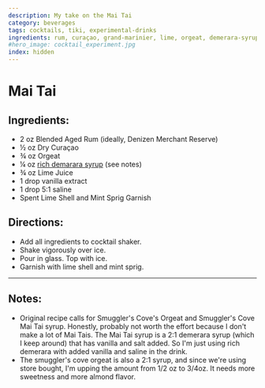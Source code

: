 ```yaml
---
description: My take on the Mai Tai
category: beverages
tags: cocktails, tiki, experimental-drinks
ingredients: rum, curaçao, grand-marinier, lime, orgeat, demerara-syrup, simple-syrup
#hero_image: cocktail_experiment.jpg
index: hidden
---
```


# Mai Tai

## Ingredients:

- 2 oz Blended Aged Rum (ideally, Denizen Merchant Reserve)
- ½ oz Dry Curaçao
- ¾ oz Orgeat
- ¼ oz [rich demarara syrup](../Cocktail-Ingredients.html#rich-demerara-syrup) (see notes)
- ¾ oz Lime Juice
- 1 drop vanilla extract
- 1 drop 5:1 saline
- Spent Lime Shell and Mint Sprig Garnish

## Directions:

- Add all ingredients to cocktail shaker.
- Shake vigorously over ice.
- Pour in glass. Top with ice.
- Garnish with lime shell and mint sprig.

* * *

## Notes: 

- Original recipe calls for Smuggler's Cove's Orgeat and Smuggler's Cove Mai Tai syrup. Honestly, probably not worth the effort because I don't make a lot of Mai Tais. The Mai Tai syrup is a 2:1 demerara syrup (which I keep around) that has vanilla and salt added. So I'm just using rich demerara with added vanilla and saline in the drink.
- The smuggler's cove orgeat is also a 2:1 syrup, and since we're using store bought, I'm upping the amount from 1/2 oz to 3/4oz. It needs more sweetness and more almond flavor.
